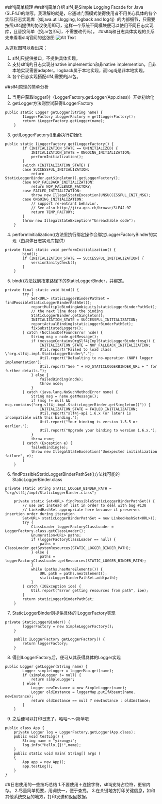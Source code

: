 #slf4j简单梳理
##slf4j简单介绍
slf4j是Simple Logging Facade for Java (SLF4J)的缩写。我理解的就是，它通过门面模式使得使用者不用关心具体的各个实际日志实现库（如java.util.logging, logback and log4j）的内部细节，只需要按照slf4j提供的协议使用即可，这样一个系统不同模块便可以使用不同日志实现库，且替换简单（换jar包即可，不需要改代码）。
##slf4j和日志具体实现的关系
先来看看sl4j官网的这张图
![Alt Text](./log/1.png "slf4j")

从这张图可以看出来：
1. slf4j只提供接口，不提供具体实现。
2. 支持slf4j的日志实现分native implemention和非native implemention，且非本地实现需要adapter。logback属于本地实现，而log4j是非本地实现。
3. 各个日志实现搭配slf4j需要的jar包。   

##slf4j原理的简单分析
1. 当用户获取logger时（LoggerFactory.getLogger(App.class)）开始初始化
2. getLogger方法则尝试获得ILoggerFactory
```[java]
public static Logger getLogger(String name) {
        ILoggerFactory iLoggerFactory = getILoggerFactory();
        return iLoggerFactory.getLogger(name);
    }
```
3. getILoggerFactory()里会执行初始化
```[java]
public static ILoggerFactory getILoggerFactory() {
        if (INITIALIZATION_STATE == UNINITIALIZED) {
            INITIALIZATION_STATE = ONGOING_INITIALIZATION;
            performInitialization();
        }
        switch (INITIALIZATION_STATE) {
        case SUCCESSFUL_INITIALIZATION:
            return StaticLoggerBinder.getSingleton().getLoggerFactory();
        case NOP_FALLBACK_INITIALIZATION:
            return NOP_FALLBACK_FACTORY;
        case FAILED_INITIALIZATION:
            throw new IllegalStateException(UNSUCCESSFUL_INIT_MSG);
        case ONGOING_INITIALIZATION:
            // support re-entrant behavior.
            // See also http://jira.qos.ch/browse/SLF4J-97
            return TEMP_FACTORY;
        }
        throw new IllegalStateException("Unreachable code");
    }
```
4. performInitialization()方法里执行绑定操作会绑定LoggerFactoryBinder的实现（由具体日志实现库提供）
```[java]
private final static void performInitialization() {
        bind();
        if (INITIALIZATION_STATE == SUCCESSFUL_INITIALIZATION) {
            versionSanityCheck();
        }
    }
```
5. bind()方法找到指定路径下的StaticLoggerBinder，并绑定。
```[java]
private final static void bind() {
        try {
            Set<URL> staticLoggerBinderPathSet = findPossibleStaticLoggerBinderPathSet();
            reportMultipleBindingAmbiguity(staticLoggerBinderPathSet);
            // the next line does the binding
            StaticLoggerBinder.getSingleton();
            INITIALIZATION_STATE = SUCCESSFUL_INITIALIZATION;
            reportActualBinding(staticLoggerBinderPathSet);
            fixSubstitutedLoggers();
        } catch (NoClassDefFoundError ncde) {
            String msg = ncde.getMessage();
            if (messageContainsOrgSlf4jImplStaticLoggerBinder(msg)) {
                INITIALIZATION_STATE = NOP_FALLBACK_INITIALIZATION;
                Util.report("Failed to load class \"org.slf4j.impl.StaticLoggerBinder\".");
                Util.report("Defaulting to no-operation (NOP) logger implementation");
                Util.report("See " + NO_STATICLOGGERBINDER_URL + " for further details.");
            } else {
                failedBinding(ncde);
                throw ncde;
            }
        } catch (java.lang.NoSuchMethodError nsme) {
            String msg = nsme.getMessage();
            if (msg != null && msg.contains("org.slf4j.impl.StaticLoggerBinder.getSingleton()")) {
                INITIALIZATION_STATE = FAILED_INITIALIZATION;
                Util.report("slf4j-api 1.6.x (or later) is incompatible with this binding.");
                Util.report("Your binding is version 1.5.5 or earlier.");
                Util.report("Upgrade your binding to version 1.6.x.");
            }
            throw nsme;
        } catch (Exception e) {
            failedBinding(e);
            throw new IllegalStateException("Unexpected initialization failure", e);
        }
    }
```
6. findPossibleStaticLoggerBinderPathSet()方法找可能的StaticLoggerBinder.class
```[java]
private static String STATIC_LOGGER_BINDER_PATH = "org/slf4j/impl/StaticLoggerBinder.class";

    private static Set<URL> findPossibleStaticLoggerBinderPathSet() {
        // use Set instead of list in order to deal with bug #138
        // LinkedHashSet appropriate here because it preserves insertion order during iteration
        Set<URL> staticLoggerBinderPathSet = new LinkedHashSet<URL>();
        try {
            ClassLoader loggerFactoryClassLoader = LoggerFactory.class.getClassLoader();
            Enumeration<URL> paths;
            if (loggerFactoryClassLoader == null) {
                paths = ClassLoader.getSystemResources(STATIC_LOGGER_BINDER_PATH);
            } else {
                paths = loggerFactoryClassLoader.getResources(STATIC_LOGGER_BINDER_PATH);
            }
            while (paths.hasMoreElements()) {
                URL path = paths.nextElement();
                staticLoggerBinderPathSet.add(path);
            }
        } catch (IOException ioe) {
            Util.report("Error getting resources from path", ioe);
        }
        return staticLoggerBinderPathSet;
    }
```
7. StaticLoggerBinder则提供具体的ILoggerFactory实现
```[java]
private StaticLoggerBinder() {
        loggerFactory = new SimpleLoggerFactory();
    }

    public ILoggerFactory getLoggerFactory() {
        return loggerFactory;
    }
```
8. 得到ILoggerFactory后，便可从其获得具体的Logger实现
```[java]
public Logger getLogger(String name) {
        Logger simpleLogger = loggerMap.get(name);
        if (simpleLogger != null) {
            return simpleLogger;
        } else {
            Logger newInstance = new SimpleLogger(name);
            Logger oldInstance = loggerMap.putIfAbsent(name, newInstance);
            return oldInstance == null ? newInstance : oldInstance;
        }
    }
```
9. 之后便可以打印日志了，哈哈～～简单吧
```[java]
public class App {
    private Logger log = LoggerFactory.getLogger(App.class);
    public void testLog() {
        String name = "yirongyi";
        log.info("Hello,{}!",name);
    }
    public static void main( String[] args )
    {
        App app = new App();
        app.testLog();
    }
}
```
##日志使用的一些技巧总结
1.不要使用＋连接字符，slf4j支持占位符，更省内存。
2.尽量简单扼要，用词统一，便于查找。
3.在关键地方打印关键信息，如和其他系统交互的地方，打印发送和返回数据。

